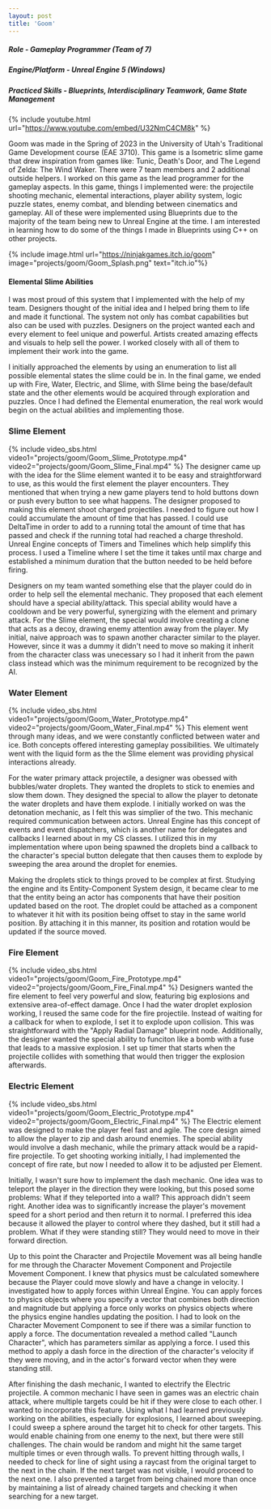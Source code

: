 ```yaml
---
layout: post
title: 'Goom'
---
```


##### Role - Gameplay Programmer (Team of 7)
##### Engine/Platform - Unreal Engine 5 (Windows)
##### Practiced Skills - Blueprints, Interdisciplinary Teamwork, Game State Management

{% include youtube.html url="https://www.youtube.com/embed/U32NmC4CM8k" %}

Goom was made in the Spring of 2023 in the University of Utah's Traditional Game Development course (EAE 3710). This game is a Isometric slime game that drew inspiration from games like: Tunic, Death's Door, and The Legend of Zelda: The Wind Waker. There were 7 team members and 2 additional outside helpers. I worked on this game as the lead programmer for the gameplay aspects. In this game, things I implemented were: the projectile shooting mechanic, elemental interactions, player ability system, logic puzzle states, enemy combat, and blending between cinematics and gameplay. All of these were implemented using Blueprints due to the majority of the team being new to Unreal Engine at the time. I am interested in learning how to do some of the things I made in Blueprints using C++ on other projects.

{% include image.html url="https://ninjakgames.itch.io/goom" image="projects/goom/Goom_Splash.png" text="itch.io"%}

#### Elemental Slime Abilities
I was most proud of this system that I implemented with the help of my team. Designers thought of the initial idea and I helped bring them to life and made it functional. The system not only has combat capabilities but also can be used with puzzles. Designers on the project wanted each and every element to feel unique and powerful. Artists created amazing effects and visuals to help sell the power. I worked closely with all of them to implement their work into the game.

I initially approached the elements by using an enumeration to list all possible elemental states the slime could be in. In the final game, we ended up with Fire, Water, Electric, and Slime, with Slime being the base/default state and the other elements would be acquired through exploration and puzzles. Once I had defined the Elemental enumeration, the real work would begin on the actual abilities and implementing those.

### Slime Element
{% include video_sbs.html video1="projects/goom/Goom_Slime_Prototype.mp4" video2="projects/goom/Goom_Slime_Final.mp4" %}
The designer came up with the idea for the Slime element wanted it to be easy and straightforward to use, as this would the first element the player encounters. They mentioned that when trying a new game players tend to hold buttons down or push every button to see what happens. The designer proposed to making this element shoot charged projectiles. I needed to figure out how I could accumulate the amount of time that has passed. I could use DeltaTime in order to add to a running total the amount of time that has passed and check if the running total had reached a charge threshold. Unreal Engine concepts of Timers and Timelines which help simplify this process. I used a Timeline where I set the time it takes until max charge and established a minimum duration that the button needed to be held before firing.

Designers on my team wanted something else that the player could do in order to help sell the elemental mechanic. They proposed that each element should have a special ability/attack. This special ability would have a cooldown and be very powerful, synergizing with the element and primary attack. For the Slime element, the special would involve creating a clone that acts as a decoy, drawing enemy attention away from the player. My initial, naive approach was to spawn another character similar to the player. However, since it was a dummy it didn't need to move so making it inherit from the character class was unecessary so I had it inherit from the pawn class instead which was the minimum requirement to be recognized by the AI.

### Water Element
{% include video_sbs.html video1="projects/goom/Goom_Water_Prototype.mp4" video2="projects/goom/Goom_Water_Final.mp4" %}
This element went through many ideas, and we were constantly conflicted between water and ice. Both concepts offered interesting gameplay possibilities. We ultimately went with the liquid form as the the Slime element was providing physical interactions already.

For the water primary attack projectile, a designer was obessed with bubbles/water droplets. They wanted the droplets to stick to enemies and slow them down. They designed the special to allow the player to detonate the water droplets and have them explode. I initially worked on was the detonation mechanic, as I felt this was simplier of the two. This mechanic required communication between actors. Unreal Engine has this concept of events and event dispatchers, which is another name for delegates and callbacks I learned about in my CS classes. I utilized this in my implementation where upon being spawned the droplets bind a callback to the character's special button delegate that then causes them to explode by sweeping the area around the droplet for enemies.

Making the droplets stick to things proved to be complex at first. Studying the engine and its Entity-Component System design, it became clear to me that the entity being an actor has components that have their position updated based on the root. The droplet could be attached as a component to whatever it hit with its position being offset to stay in the same world position. By attaching it in this manner, its position and rotation would be updated if the source moved.

### Fire Element
{% include video_sbs.html video1="projects/goom/Goom_Fire_Prototype.mp4" video2="projects/goom/Goom_Fire_Final.mp4" %}
Designers wanted the fire element to feel very powerful and slow, featuring big explosions and extensive area-of-effect damage. Once I had the water droplet explosion working, I reused the same code for the fire projectile. Instead of waiting for a callback for when to explode, I set it to explode upon collision. This was straightforward with the "Apply Radial Damage" blueprint node. Additionally, the designer wanted the special ability to funciton like a bomb with a fuse that leads to a massive explosion. I set up timer that starts when the projectile collides with something that would then trigger the explosion afterwards.

### Electric Element
{% include video_sbs.html video1="projects/goom/Goom_Electric_Prototype.mp4" video2="projects/goom/Goom_Electric_Final.mp4" %}
The Electric element was designed to make the player feel fast and agile. The core design aimed to allow the player to zip and dash around enemies. The special ability would involve a dash mechanic, while the primary attack would be a rapid-fire projectile. To get shooting working initially, I had implemented the concept of fire rate, but now I needed to allow it to be adjusted per Element.

Initially, I wasn't sure how to implement the dash mechanic. One idea was to teleport the player in the direction they were looking, but this posed some problems: What if they teleported into a wall? This approach didn't seem right. Another idea was to significantly increase the player's movement speed for a short period and then return it to normal. I preferred this idea because it allowed the player to control where they dashed, but it still had a problem. What if they were standing still? They would need to move in their forward direction.

Up to this point the Character and Projectile Movement was all being handle for me through the Character Movement Component and Projectile Movement Component. I knew that physics must be calculated somewhere because the Player could move slowly and have a change in velocity. I investigated how to apply forces within Unreal Engine. You can apply forces to physics objects where you specify a vector that combines both direction and magnitude but applying a force only works on physics objects where the physics engine handles updating the position. I had to look on the Character Movement Component to see if there was a similar function to apply a force. The documentation revealed a method called "Launch Character", which has parameters similar as applying a force. I used this method to apply a dash force in the direction of the character's velocity if they were moving, and in the actor's forward vector when they were standing still.

After finishing the dash mechanic, I wanted to electrify the Electric projectile. A common mechanic I have seen in games was an electric chain attack, where multiple targets could be hit if they were close to each other. I wanted to incorporate this feature. Using what I had learned previously working on the abilities, especially for explosions, I learned about sweeping. I could sweep a sphere around the target hit to check for other targets. This would enable chaining from one enemy to the next, but there were still challenges. The chain would be random and might hit the same target multiple times or even through walls. To prevent hitting through walls, I needed to check for line of sight using a raycast from the original target to the next in the chain. If the next target was not visible, I would proceed to the next one. I also prevented a target from being chained more than once by maintaining a list of already chained targets and checking it when searching for a new target.